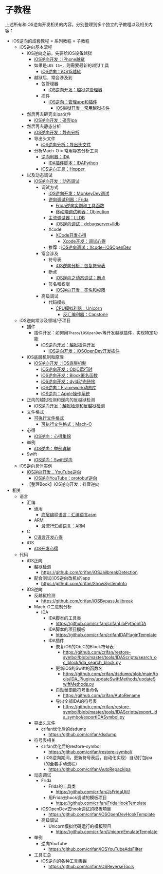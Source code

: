# 子教程

上述所有和iOS逆向开发相关的内容，分别整理到多个独立的子教程以及相关内容：

* iOS逆向的成套教程 = 系列教程 = 子教程
  * iOS逆向基本流程
    * iOS逆向之前，先要给iOS设备越狱
      * [iOS逆向开发：iPhone越狱](https://book.crifan.org/books/ios_re_iphone_jailbreak/website/)
      * 如果是`iOS 15+`，则需要最新的越狱工具
        * [iOS逆向：iOS15越狱](https://book.crifan.org/books/ios_re_ios15_jailbreak/website/)
      * 越狱后，常会涉及到
        * 包管理器
          * [iOS逆向开发：越狱包管理器](https://book.crifan.org/books/ios_re_package_manager/website/)
        * 插件
          * [iOS逆向：管理app和插件](https://book.crifan.org/books/ios_re_manage_app_tweak/website/)
            * [iOS越狱开发：常用越狱插件](https://book.crifan.org/books/ios_re_common_tweak/website)
    * 然后再去砸壳出ipa文件
      * [iOS逆向开发：砸壳ipa](https://book.crifan.org/books/ios_re_crack_shell_ipa/website/)
    * 然后再去静态分析
      * [iOS逆向开发：静态分析](https://book.crifan.org/books/ios_re_static_analysis/website/)
      * 导出头文件
        * [iOS逆向分析：导出头文件](https://book.crifan.org/books/ios_re_export_header/website/)
      * 分析Mach-O = 常用静态分析工具
        * [逆向利器：IDA](https://book.crifan.org/books/reverse_tool_ida/website/)
          * [IDA插件脚本：IDAPython](https://book.crifan.org/books/ida_plugin_script_idapython/website)
        * [iOS逆向工具：Hopper](https://book.crifan.org/books/ios_re_tool_hopper/website/)
    * 以及动态调试
      * [iOS逆向开发：动态调试](https://book.crifan.org/books/ios_re_dynamic_debug/website/)
        * 调试方式
          * [iOS逆向开发：MonkeyDev调试](https://book.crifan.org/books/ios_re_monkeydev_debug/website/)
          * [逆向调试利器：Frida](https://book.crifan.org/books/reverse_debug_frida/website/)
            * [Frida逆向实例和工具函数](https://book.crifan.org/books/frida_re_example_function/website/)
            * [移动端调试利器：Objection](https://book.crifan.org/books/mobile_reverse_debug_objection/website/)
          * [主流调试器：LLDB](https://book.crifan.org/books/popular_debugger_lldb/website/)
            * [iOS逆向调试：debugserver+lldb](https://book.crifan.org/books/ios_re_debug_debugserver_lldb/website)
          * Xcode
            * [XCode开发心得](https://book.crifan.org/books/xcode_dev_summary/website/)         
              * [Xcode开发：调试心得](http://book.crifan.org/books/xcode_dev_debug_summary/website/)
          * 推荐：[iOS逆向调试：Xcode+iOSOpenDev](https://book.crifan.org/books/ios_re_debug_xcode_iosopendev/website/)
        * 常会涉及
          * 符号表
            * [iOS逆向分析：恢复符号表](https://book.crifan.org/books/ios_re_restore_symbol/website)
          * 断点
            * [iOS逆向之动态调试：断点](https://book.crifan.org/books/ios_re_debug_breakpoint/website/)
          * 签名和权限
            * [iOS逆向开发：签名和权限](https://book.crifan.org/books/ios_re_codesign_ent/website/)
        * 高级调试
          * 代码模拟
            * [CPU模拟利器：Unicorn](https://book.crifan.org/books/cpu_emulator_unicorn/website/)
              * [反汇编利器：Capstone](https://book.crifan.org/books/ultimate_disassembler_capstone/website/)
  * iOS逆向常涉及领域/子项目
    * 插件
      * 插件开发：如何用`Theos`/`iOSOpenDev`等开发越狱插件，实现特定功能
        * [iOS逆向开发：越狱插件开发](https://book.crifan.org/books/ios_re_jailbreak_tweak/website/)
          * [iOS逆向开发：iOSOpenDev开发插件](https://book.crifan.org/books/ios_re_iosopendev_tweak/website/)
    * iOS底层机制和原理
      * [iOS逆向开发：iOS底层机制](https://book.crifan.org/books/ios_re_ios_internal/website/)
        * [iOS逆向开发：ObjC运行时](https://book.crifan.org/books/ios_re_objc_runtime/website/)
        * [iOS逆向开发：Block匿名函数](https://book.crifan.org/books/ios_re_objc_block/website/)
        * [iOS逆向开发：dyld动态链接](https://book.crifan.org/books/ios_re_dyld_link/website/)
        * [iOS逆向：Framework动态库](https://book.crifan.org/books/ios_re_framework_dylib/website/)
        * [iOS逆向：Apple操作系统](https://book.crifan.org/books/ios_re_apple_os/website/)
    * 正向的越狱检测和逆向的反越狱检测
      * [iOS逆向开发：越狱检测和反越狱检测](https://book.crifan.org/books/ios_re_jb_detection/website/)
    * 文件格式
      * [可执行文件格式](https://book.crifan.org/books/executable_file_format/website/)
        * [可执行文件格式：Mach-O](https://book.crifan.org/books/exec_file_format_macho/website/)
    * 心得
      * [iOS逆向：心得集锦](https://book.crifan.org/books/ios_re_experience_collection/website)
    * 举例
      * [iOS逆向：举例详解](https://book.crifan.org/books/ios_re_detail_example/website)
    * Swift
      * [iOS逆向：Swift逆向](https://book.crifan.org/books/ios_re_swift_reverse/website)
  * iOS逆向具体实例
    * [iOS逆向开发：YouTube逆向](https://book.crifan.org/books/ios_re_youtube_reverse/website/)
      * [iOS逆向YouTube：protobuf逆向](https://book.crifan.org/books/ios_re_protobuf_reverse/website/)
    * 【整理Book】iOS逆向开发：抖音逆向
* 相关
  * 语言
    * 汇编
      * 通用
        * [底层编程语言：汇编语言asm](https://book.crifan.org/books/low_level_assembly_asm/website/)
      * ARM
        * [最流行汇编语言：ARM](https://book.crifan.org/books/popular_assembly_arm/website/)
    * C
      * [C语言开发心得](https://book.crifan.org/books/c_lang_dev_summary/website/)
    * iOS
      * [iOS开发心得](https://book.crifan.org/books/ios_dev_summary/website/)
  * 代码
    * iOS正向
      * 越狱检测
        * https://github.com/crifan/iOSJailbreakDetection
      * 配合测试(iOS逆向改机)的app
        * https://github.com/crifan/ShowSystemInfo
    * iOS逆向
      * 反越狱检测
        * https://github.com/crifan/iOSBypassJailbreak
      * Mach-O二进制分析
        * IDA
          * IDA脚本的工具类
            * https://github.com/crifan/crifanLibPythonIDA
          * IDA脚本的项目模板
            * https://github.com/crifan/crifanIDAPluginTemplate
          * IDA插件
            * 恢复iOS的ObjC的Block符号表
              * https://github.com/crifan/restore-symbol/blob/master/tools/IDAScripts/search_oc_block/ida_search_block.py
            * 更新iOS的Swift的函数名
              * https://github.com/crifan/dsdump/blob/main/tools/IDA_Plugins/updateSwiftMethods/updateSwiftMethods.py
            * 自动给函数符号重命名
              * https://github.com/crifan/AutoRename
            * 导出全部IDA的符号表
              * https://github.com/crifan/restore-symbol/blob/master/tools/IDAScripts/export_ida_symbol/exportIDASymbol.py
      * 导出头文件
        * crifan优化后的dsdump
          * https://github.com/crifan/dsdump
      * 符号表相关
        * crifan优化后的restore-symbol
          * https://github.com/crifan/restore-symbol/
        * （iOS逆向期间，更新符号表后，自动化实现）自动打包ipa（的全套手动流程）
          * https://github.com/crifan/AutoRepackIpa
      * 动态调试
        * Frida
          * Frida的工具类
            * https://github.com/crifan/JsFridaUtil/
          * 用Frida去hook调试的模板项目
            * https://github.com/crifan/FridaHookTemplate
        * iOSOpenDev去hook调试的模板项目
          * https://github.com/crifan/iOSOpenDevHookTemplate
        * 高级调试
          * Unicorn模拟代码运行的模板项目
            * https://github.com/crifan/UnicornEmulateTemplate
      * 举例
        * 逆向YouTube
          * https://github.com/crifan/iOSYouTubeAdsFilter
      * 工具汇总
        * iOS逆向的各种工具集锦
          * https://github.com/crifan/iOSReverseTools
